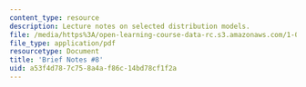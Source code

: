 ```yaml
---
content_type: resource
description: Lecture notes on selected distribution models.
file: /media/https%3A/open-learning-course-data-rc.s3.amazonaws.com/1-010-uncertainty-in-engineering-fall-2008/a53f4d787c758a4af86c14bd78cf1f2a_notes_08.pdf
file_type: application/pdf
resourcetype: Document
title: 'Brief Notes #8'
uid: a53f4d78-7c75-8a4a-f86c-14bd78cf1f2a
---
```

